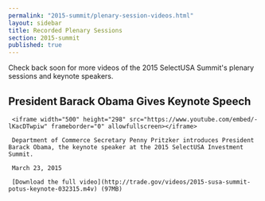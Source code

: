 ```yaml
---
permalink: "2015-summit/plenary-session-videos.html"
layout: sidebar
title: Recorded Plenary Sessions
section: 2015-summit
published: true
---
```

 
Check back soon for more videos of the 2015 SelectUSA Summit's plenary sessions and keynote speakers.

## President Barack Obama Gives Keynote Speech

     <iframe width="500" height="298" src="https://www.youtube.com/embed/-lKacDTwpiw" frameborder="0" allowfullscreen></iframe>

     Department of Commerce Secretary Penny Pritzker introduces President Barack Obama, the keynote speaker at the 2015 SelectUSA Investment Summit.

     March 23, 2015

     [Download the full video](http://trade.gov/videos/2015-susa-summit-potus-keynote-032315.m4v) (97MB)
